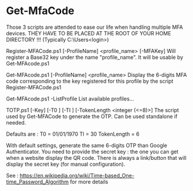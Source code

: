 # Get-MfaCode
Those 3 scripts are attended to ease our life when handling multiple MFA devices.
THEY HAVE TO BE PLACED AT THE ROOT OF YOUR HOME DIRECTORY !!!
(Typically C:\Users\<login>)

Register-MFACode.ps1 [-ProfileName] <profile_name> [-MFAKey] <key>
Will register a Base32 key under the name "profile_name". It will be usable by Get-MFAcode.ps1


Get-MFAcode.ps1 [-ProfileName] <profile_name>
Display the 6-digits MFA code corresponding to the key registered for this profile by the script Register-MFACode.ps1

Get-MFAcode.ps1 -ListProfile
List available profiles...



TOTP.ps1 [-Key] <Key> [-T0 <Date>] [-TI <integer>] [-TokenLength <integer (<=8)>]
The script used by Get-MFACode to generate the OTP. Can be used standalone if needed.

Defaults are :
T0 = 01/01/1970
TI = 30
TokenLength = 6

With default settings, generate the same 6-digits OTP than Google Authenticator.
You need to provide the secret key : the one you can get when a website display the QR code.
There is always a link/button that will display the secret key (for manual configuration).

See : https://en.wikipedia.org/wiki/Time-based_One-time_Password_Algorithm
for more details